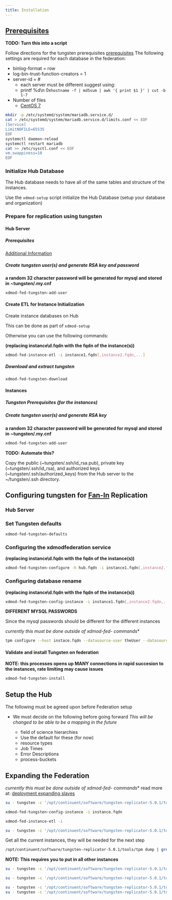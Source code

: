 ```yaml
---
title: Installation
---
```


## [Prerequisites][trprereqs]

**TODO: Turn this into a script**

Follow directions for the tungsten prerequisites [prerequisites][trprereqs] The following settings are required for each database in the federation:

-   binlog-format = row
-   log-bin-trust-function-creators = 1
-   server-id = #
    -   each server must be different suggest using:
    -   printf %d\\n 0x`hostname -f | md5sum | awk '{ print $1 }' | cut -b 1-7`
-   Number of files
    -   [CentOS 7][mariadblimits]

```bash
mkdir -p /etc/systemd/system/mariadb.service.d/
cat > /etc/systemd/system/mariadb.service.d/limits.conf << EOF
[Service]
LimitNOFILE=65535
EOF
systemctl daemon-reload
systemctl restart mariadb
cat >> /etc/sysctl.conf << EOF
vm.swappiness=10
EOF
```


### Initialize Hub Database

The Hub database needs to have all of the same tables and structure of the instances.

Use the `xdmod-setup` script initialize the Hub Database (setup your database and organization)

### Prepare for replication using tungsten

#### Hub Server

##### Prerequisites
[Additional Information][trprereqs2]


##### Create tungsten user(s) and generate RSA key and password
**a random 32 character password will be generated for mysql and stored in ~tungsten/.my.cnf**

```bash
xdmod-fed-tungsten-add-user
```


#### Create ETL for Instance Initialization

Create instance databases on Hub

This can be done as part of `xdmod-setup`

Otherwise you can use the following commands:


**(replacing instance\d.fqdn with the fqdn of the instance(s))**

```bash
xdmod-fed-instance-etl -i instance1.fqdn[,instance2.fqdn,...]
```

##### Download and extract tungsten

```bash
xdmod-fed-tungsten-download
```

#### Instances

##### Tungsten Prerequisites (for the instances)

##### Create tungsten user(s) and generate RSA key
**a random 32 character password will be generated for mysql and stored in ~tungsten/.my.cnf**

```bash
xdmod-fed-tungsten-add-user
```

**TODO: Automate this?**

Copy the public (~tungsten/.ssh/id_rsa.pub), private key (~tungsten/.ssh/id_rsa), and authorized keys (~tungsten/.ssh/authorized_keys) from the Hub server to the ~/tungsten/.ssh directory.

## Configuring tungsten for [Fan-In][trfanin] Replication

### Hub Server

### Set Tungsten defaults


```bash
xdmod-fed-tungsten-defaults
```

### Configuring the xdmodfederation service

**(replacing instance\d.fqdn with the fqdn of the instance(s))**

```bash
xdmod-fed-tungsten-configure -h hub.fqdn -i instance1.fqdn[,instance2.fqdn,...]
```

### Configuring database rename

**(replacing instance\d.fqdn with the fqdn of the instance(s))**

```bash
xdmod-fed-tungsten-config-instance -i instance1.fqdn[,instance2.fqdn,...]
```

**DIFFERENT MYSQL PASSWORDS**

Since the mysql passwords should be different for the different instances

**currently this must be done outside of xdmod-fed-* commands**

```bash
tpm configure --host instace.fqdn --datasource-user theUser --datasource-password thePassword
```

#### Validate and install Tungsten on federation
**NOTE: this processes opens up MANY connections in rapid succesion to the instances, rate limiting may cause issues**
```bash
xdmod-fed-tungsten-install
```


## Setup the Hub
The following must be agreed upon before Federation setup
-   We must decide on the following before going forward *This will be changed to be able to be a mapping in the future*

    -   field of science hierarchies
    -   Use the default for these (for now)
    -   resource types
    -   Job Times
    -   Error Descriptions
    -   process-buckets

## Expanding the Federation
**currently this must be done outside of xdmod-fed-* commands**
read more at: [deployment expanding slaves][tcexpand]

```bash
su - tungsten -c '/opt/continuent/software/tungsten-replicator-5.0.1/tools/tpm configure --dataservice-name xdmodfederation --members+=instance.fqdn'

xdmod-fed-tungsten-config-instance -i instance.fqdn

xdmod-fed-instance-etl -i

su - tungsten -c '/opt/continuent/software/tungsten-replicator-5.0.1/tools/tpm configure xdmodfederation --host instance.fqdn --datasource-user theUser --datasource-password thePassword'
```

Get all the current instances, they will be needed for the next step

```bash
/opt/continuent/software/tungsten-replicator-5.0.1/tools/tpm dump | grep '\-\-masters' | cut -d'=' -f 2 | cut -d' ' -f 1
```

**NOTE: This requires you to put in all other instances**
```bash
su - tungsten -c '/opt/continuent/software/tungsten-replicator-5.0.1/tools/tpm configure xdmodfederation --master=instance.fqdn[other instances]'
```

```bash
su - tungsten -c '/opt/continuent/software/tungsten-replicator-5.0.1/tools/tpm configure xdmodfederation --master-services=instance.fqdn[other instances]'
```

```bash
su - tungsten -c '/opt/continuent/software/tungsten-replicator-5.0.1/tools/tpm update'
su - tungsten -c '/opt/continuent/software/tungsten-replicator-5.0.1/tools/tpm update xdmodfederation'
```

[tcexpand]: http://docs.continuent.com/tungsten-clustering-5.0/deployment-expanding-slaves.html
[trfanin]: http://docs.continuent.com/tungsten-replicator-5.0/deployment-fanin.html
[trprereqs]: http://docs.continuent.com/tungsten-replicator-5.0/prerequisite.html
[trprereqs2]: http://docs.continuent.com/tungsten-replicator-5.2-oss/prerequisite-host.html
[mariadblimits]: https://ma.ttias.be/increase-open-files-limit-in-mariadb-on-centos-7-with-systemd/
